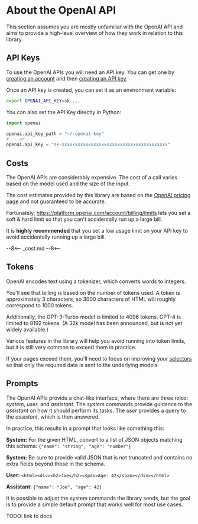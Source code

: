 # About the OpenAI API

This section assumes you are mostly unfamiliar with the OpenAI API and aims to provide a high-level overview of how they work in relation to this library. 


## API Keys

To use the OpenAI APIs you will need an API key.  You can get one by [creating an account](https://platform.openai.com/signup) and then [creating an API key](https://platform.openai.com/account/api-keys).

Once an API key is created, you can set it as an environment variable:

```bash
export OPENAI_API_KEY=sk-...
```

You can also set the API Key directly in Python:

```python
import openai

openai.api_key_path = "~/.openai-key"
#  - or -
openai.api_key = "sk-xxxxxxxxxxxxxxxxxxxxxxxxxxxxxxxxxxxxxxxx"
```


## Costs

The OpenAI APIs are considerably expensive.
The cost of a call varies based on the model used and the size of the input.

The cost estimates provided by this library are based on the [OpenAI pricing page](https://platform.openai.com/pricing) and not guaranteed to be accurate.

Fortunately, <https://platform.openai.com/account/billing/limits> lets you set a soft & hard limit so that you can't accidentally run up a large bill.

It is **highly recommended** that you set a low usage limit on your API key to avoid accidentally running up a large bill.

--8<--
_cost.md
--8<--

## Tokens

OpenAI encodes text using a tokenizer, which converts words to integers.

You'll see that billing is based on the number of tokens used.  A token is approximately 3 characters, so 3000 characters of HTML will roughly correspond to 1000 tokens.

Additionally, the GPT-3-Turbo model is limited to 4096 tokens.  GPT-4 is limited to 8192 tokens.  (A 32k model has been announced, but is not yet widely available.)

Various features in the library will help you avoid running into token limits, but it is still very common to exceed them in practice.

If your pages exceed them, you'll need to focus on improving your [selectors](#selectors) so that only the required data is sent to the underlying models.

## Prompts

The OpenAI APIs provide a chat-like interface, where there are three roles: *system*, *user*, and *assistant*.  The *system* commands provide guidance to the *assistant* on how it should perform its tasks.  The *user* provides a query to the *assistant*, which is then answered.

In practice, this results in a prompt that looks like something this:

**System:** For the given HTML, convert to a list of JSON objects matching this schema: `{"name": "string", "age": "number"}`

**System:** Be sure to provide valid JSON that is not truncated and contains no extra fields beyond those in the schema.

**User:** `<html><div><h2>Joe</h2><span>Age: 42</span></div></html>`

**Assistant**: `{"name": "Joe", "age": 42}`

It is possible to adjust the system commands the library sends, but the goal is to provide a simple default prompt that works well for most use cases.

TODO: link to docs